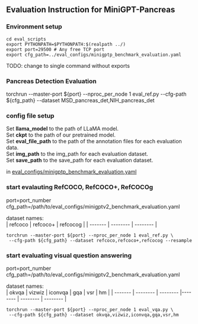 ## Evaluation Instruction for MiniGPT-Pancreas

### Environment setup

```
cd eval_scripts
export PYTHONPATH=$PYTHONPATH:$(realpath ../)
export port=29500 # Any free TCP port
export cfg_path=../eval_configs/minigptp_benchmark_evaluation.yaml
```
TODO: change to single command without exports
### Pancreas Detection Evaluation

torchrun --master-port ${port} --nproc_per_node 1 eval_ref.py --cfg-path ${cfg_path} --dataset MSD_pancreas_det,NIH_pancreas_det
### config file setup

Set **llama_model** to the path of LLaMA model.  
Set **ckpt** to the path of our pretrained model.  
Set **eval_file_path** to the path of the annotation files for each evaluation data.  
Set **img_path** to the img_path for each evaluation dataset.  
Set **save_path** to the save_path for each evaluation dataset.    

in [eval_configs/minigptp_benchmark_evaluation.yaml](../eval_configs/minigptv2_benchmark_evaluation.yaml) 




### start evalauting RefCOCO, RefCOCO+, RefCOCOg
port=port_number  
cfg_path=/path/to/eval_configs/minigptv2_benchmark_evaluation.yaml  

dataset names:  
| refcoco | refcoco+ | refcocog |
| ------- | -------- | -------- |

```
torchrun --master-port ${port} --nproc_per_node 1 eval_ref.py \
 --cfg-path ${cfg_path} --dataset refcoco,refcoco+,refcocog --resample
```


### start evaluating visual question answering

port=port_number  
cfg_path=/path/to/eval_configs/minigptv2_benchmark_evaluation.yaml 

dataset names:  
| okvqa | vizwiz | iconvqa | gqa | vsr | hm |
| ------- | -------- | -------- |-------- | -------- | -------- |


```
torchrun --master-port ${port} --nproc_per_node 1 eval_vqa.py \
 --cfg-path ${cfg_path} --dataset okvqa,vizwiz,iconvqa,gqa,vsr,hm
```




